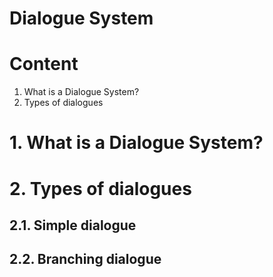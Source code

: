 # Dialogue System
# Content
1. What is a Dialogue System?
2. Types of dialogues

# 1. What is a Dialogue System?
# 2. Types of dialogues
## 2.1. Simple dialogue
## 2.2. Branching dialogue
